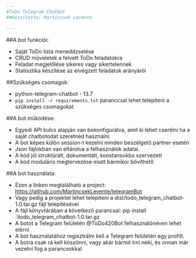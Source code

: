 ```yaml
---
#ToDo Telegram Chatbot
##Készítette: Martincsek Levente

---
```


##A bot funkciói:
- Saját ToDo lista meneddzselése
- CRUD műveletek a felvett ToDo feladatokra
- Feladat megjelőlése sikeres vagy sikertelennek
- Statisztika készítése az elvégzett feladatok arányáról

##Szükséges csomagok:
- python-telegram-chatbot - 13.7
- `pip install -r requirements.txt` paranccsal lehet telepíteni a szükséges csomagokat

##A bot működése:
- Egyedi API kulcs alapján van bekonfigurálva, amit ki lehet cserélni ha a saját chatbotodat szeretnéd használni.
- A bot képes külön session-t kezelni minden beszélgető partner esetén
- Json fájlokban van eltárolva a felhasználók adatai.
- A kód jól struktúrált, dokumentált, konstansokba szervezett
- A kód moduláris megtervezése miatt bármikor bővíthető


##A bot használata:
- Ezen a linken megtalálható a project: https://github.com/MartincsekLevente/telegramBot
- Vagy pedig a projektet lehet telepíteni a dist/todo_telegram_chatbot-1.0.tar.gz fájl telepítésével
- A fájl könyvtárában a következő parancsal: pip install .\todo_telegram_chatbot-1.0.tar.gz
- A botot a Telegram felületén @ToDo420Bot felhasználónéven lehet elérni
- A bot használatához regisztrálni kell a Telegram felületén egy profilt.
- A botra csak rá kell köszönni, vagy akár bármit írni neki, és onnan már vezetni fog a parancsokkal